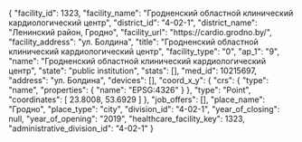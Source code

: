 {
    "facility_id": 1323,
    "facility_name": "Гродненский областной клинический кардиологический центр",
    "district_id": "4-02-1",
    "district_name": "Ленинский район, Гродно",
    "facility_url": "https:\/\/cardio.grodno.by\/",
    "facility_address": "ул. Болдина",
    "title": "Гродненский областной клинический кардиологический центр",
    "facility_type": "0",
    "ap_1": "9",
    "name": "Гродненский областной клинический кардиологический центр",
    "state": "public institution",
    "stats": [],
    "med_id": 10215697,
    "address": "ул. Болдина",
    "devices": [],
    "coord_x_y": {
        "crs": {
            "type": "name",
            "properties": {
                "name": "EPSG:4326"
            }
        },
        "type": "Point",
        "coordinates": [
            23.8008,
            53.6929
        ]
    },
    "job_offers": [],
    "place_name": "Гродно",
    "place_type": "city",
    "division_id": "4-02-1",
    "year_of_closing": null,
    "year_of_opening": "2019",
    "healthcare_facility_key": 1323,
    "administrative_division_id": "4-02-1"
}